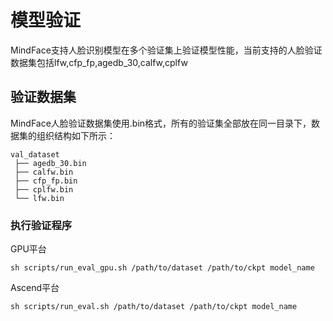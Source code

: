 # 模型验证

MindFace支持人脸识别模型在多个验证集上验证模型性能，当前支持的人脸验证数据集包括lfw,cfp_fp,agedb_30,calfw,cplfw

## 验证数据集

MindFace人脸验证数据集使用.bin格式，所有的验证集全部放在同一目录下，数据集的组织结构如下所示：

```
val_dataset
 ├── agedb_30.bin
 ├── calfw.bin
 ├── cfp_fp.bin
 ├── cplfw.bin
 └── lfw.bin
```

### 执行验证程序

GPU平台

```
sh scripts/run_eval_gpu.sh /path/to/dataset /path/to/ckpt model_name
```

Ascend平台

```
sh scripts/run_eval.sh /path/to/dataset /path/to/ckpt model_name
```